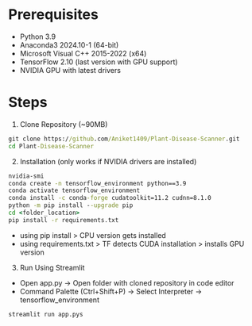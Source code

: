 # Prerequisites
- Python 3.9
- Anaconda3 2024.10-1 (64-bit)
- Microsoft Visual C++ 2015-2022 (x64)
- TensorFlow 2.10 (last version with GPU support)
- NVIDIA GPU with latest drivers

# Steps
1. Clone Repository (~90MB)
```cmd
git clone https://github.com/Aniket1409/Plant-Disease-Scanner.git
cd Plant-Disease-Scanner
```

2. Installation (only works if NVIDIA drivers are installed)
```cmd
nvidia-smi
conda create -n tensorflow_environment python==3.9
conda activate tensorflow_environment
conda install -c conda-forge cudatoolkit=11.2 cudnn=8.1.0
python -m pip install --upgrade pip
cd <folder_location>
pip install -r requirements.txt
```

- using pip install > CPU version gets installed
- using requirements.txt > TF detects CUDA installation > installs GPU version

3. Run Using Streamlit
- Open app.py → Open folder with cloned repository in code editor
- Command Palette (Ctrl+Shift+P) → Select Interpreter → tensorflow_environment
```cmd
streamlit run app.pys
```

